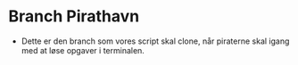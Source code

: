# Branch Pirathavn

- Dette er den branch som vores script skal clone, når piraterne skal igang med at løse opgaver i terminalen.